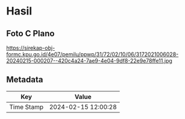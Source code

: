 # Hasil

## Foto C Plano

https://sirekap-obj-formc.kpu.go.id/4e07/pemilu/ppwp/31/72/02/10/06/3172021006028-20240215-000207--420c4a24-7ae9-4e04-9df8-22e9e78ffe11.jpg


## Metadata

| Key        | Value               |
| ---------- | ------------------- |
| Time Stamp | 2024-02-15 12:00:28 |



